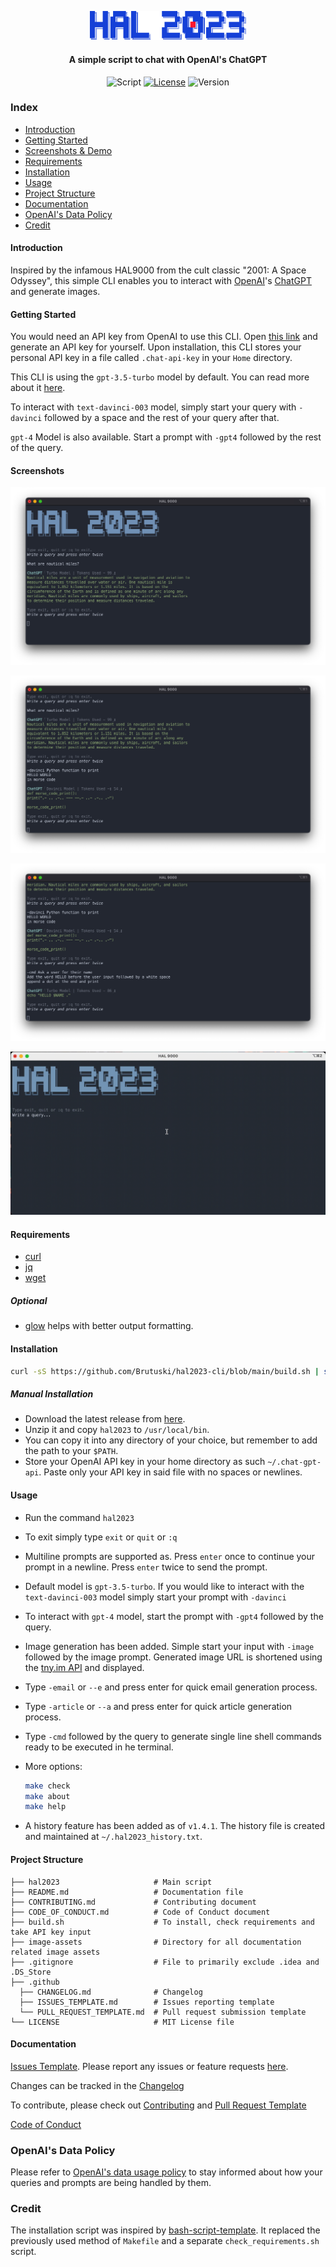 <p align="center"><img src="./image-assets/logo.svg" width="250"><p>
<h4 align="center">A simple script to chat with OpenAI's ChatGPT</h4>
<p align="center">
        <img alt="Script" src="https://img.shields.io/badge/Shell_Script-121011?style=for-the-badge&logo=gnu-bash&logoColor=white">
        <a href="https://github.com/Brutuski/hal2023-cli/blob/main/LICENSE"> <img alt="License" src="https://img.shields.io/badge/MIT-LICENSE-1976D2?style=for-the-badge"></a>
        <img alt="Version" src="https://img.shields.io/badge/v-1.11.11-D8DEE9?style=for-the-badge">
</p>

### Index

- [Introduction](#introduction)
- [Getting Started](#getting-started)
- [Screenshots & Demo](#screenshots)
- [Requirements](#requirements)
- [Installation](#installation)
- [Usage](#usage)
- [Project Structure](#project-structure)
- [Documentation](#documentation)
- [OpenAI's Data Policy](#openais-data-policy)
- [Credit](#credit)

#### Introduction

Inspired by the infamous HAL9000 from the cult classic "2001: A Space Odyssey", this simple CLI enables you to
interact with [OpenAI](https://openai.com)'s [ChatGPT](https://openai.com/blog/chatgpt/) and generate images.

#### Getting Started

You would need an API key from OpenAI to use this CLI.
Open [this link](https://beta.openai.com/account/api-keys) and generate an API key for yourself.
Upon installation, this CLI stores your personal API key in a file called `.chat-api-key` in your `Home` directory.

This CLI is using the `gpt-3.5-turbo` model by default. You can read more about
it [here](https://platform.openai.com/docs/guides/chat).

To interact with `text-davinci-003` model, simply start your query with `-davinci` followed by a space and the rest of
your query after that.

`gpt-4` Model is also available. Start a prompt with `-gpt4` followed by the rest of the query.

#### Screenshots

<p align="center"><img src="./image-assets/screenshot-1.png"><p>
<p align="center"><img src="./image-assets/screenshot-2.png"><p>
<p align="center"><img src="./image-assets/screenshot-3.png"><p>
<p align="center"><img src="./image-assets/recording.gif" width="750"><p>

#### Requirements

- [curl](https://curl.se/)
- [jq](https://stedolan.github.io/jq/)
- [wget](https://www.gnu.org/software/wget/)

##### Optional

- [glow](https://github.com/charmbracelet/glow) helps with better output formatting.

#### Installation

```sh
curl -sS https://github.com/Brutuski/hal2023-cli/blob/main/build.sh | sudo -E bash
```

##### Manual Installation

- Download the latest release from [here](https://github.com/Brutuski/hal2023-cli/releases).
- Unzip it and copy `hal2023` to `/usr/local/bin`.
- You can copy it into any directory of your choice, but remember to add the path to your `$PATH`.
- Store your OpenAI API key in your home directory as such `~/.chat-gpt-api`. Paste only your API key in said file with
  no spaces or newlines.

#### Usage

- Run the command `hal2023`


- To exit simply type `exit` or `quit` or `:q`

- Multiline prompts are supported as. Press `enter` once
  to continue your prompt in a newline. Press `enter` twice to send the prompt.

- Default model is `gpt-3.5-turbo`. If you would like to interact with the `text-davinci-003` model simply start your
  prompt with `-davinci`

- To interact with `gpt-4` model, start the prompt with `-gpt4` followed by the query.

- Image generation has been added. Simple start your input with `-image ` followed by the image prompt. Generated image
  URL is shortened using the [tny.im API](https://tny.im/aboutapi.php) and displayed.

- Type `-email` or `--e` and press enter for quick email generation process.

- Type `-article` or `--a` and press enter for quick article generation process.

- Type `-cmd` followed by the query to generate single line shell commands ready to be executed in he terminal.


- More options:
  ```sh
  make check
  make about
  make help
  ```
- A history feature has been added as of `v1.4.1`. The history file is created and maintained
  at `~/.hal2023_history.txt`.

#### Project Structure

```
├── hal2023                     # Main script
├── README.md                   # Documentation file
├── CONTRIBUTING.md             # Contributing document
├── CODE_OF_CONDUCT.md          # Code of Conduct document
├── build.sh                    # To install, check requirements and take API key input
├── image-assets                # Directory for all documentation related image assets
├── .gitignore                  # File to primarily exclude .idea and .DS_Store
├── .github                  
  ├── CHANGELOG.md              # Changelog
  ├── ISSUES_TEMPLATE.md        # Issues reporting template
  └── PULL_REQUEST_TEMPLATE.md  # Pull request submission template
└── LICENSE                     # MIT License file
```

#### Documentation

[Issues Template](.github/ISSUES_TEMPLATE.md). Please report any issues or feature
requests [here](https://github.com/Brutuski/hal2023-cli/issues).

Changes can be tracked in the [Changelog](.github/CHANGELOG.md)

To contribute, please check out [Contributing](CONTRIBUTING.md)
and [Pull Request Template](.github/PULL_REQUEST_TEMPLATE.md)

[Code of Conduct](CODE_OF_CONDUCT.md)

### OpenAI's Data Policy

Please refer to [OpenAI's data usage policy](https://openai.com/policies/api-data-usage-policies) to stay informed about
how your queries and prompts are being handled by them.

### Credit
The installation script was inspired by [bash-script-template](https://github.com/ralish/bash-script-template).
It replaced the previously used method of `Makefile` and a separate `check_requirements.sh` script.
